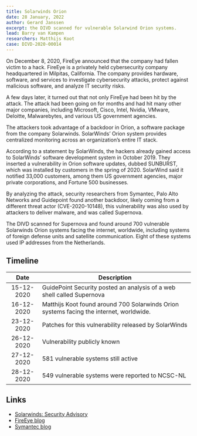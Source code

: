 ```yaml
---
title: Solarwinds Orion 
date: 28 January, 2022
author: Gerard Janssen
excerpt: the DIVD scanned for vulnerable Solarwind Orion systems.
lead: Barry van Kampen
researchers: Matthijs Koot
case: DIVD-2020-00014
---
```



On December 8, 2020, FireEye announced that the company had fallen victim to a hack. FireEye is a privately held cybersecurity company headquartered in Milpitas, California. The company provides hardware, software, and services to investigate cybersecurity attacks, protect against malicious software, and analyze IT security risks. 

A few days later, it turned out that not only FireEye had been hit by the attack. The attack had been going on for months and had hit many other major companies, including Microsoft, Cisco, Intel, Nvidia, VMware, Deloitte, Malwarebytes, and various US government agencies. 

The attackers took advantage of a backdoor in Orion, a software package from the company Solarwinds. SolarWinds’ Orion system provides centralized monitoring across an organization’s entire IT stack. 

According to a statement by SolarWinds, the hackers already gained access to SolarWinds’ software development system in October 2019. They inserted a vulnerability in Orion software updates, dubbed SUNBURST, which was installed by customers in the spring of 2020. SolarWind said it notified 33,000 customers, among them US government agencies, major private corporations, and Fortune 500 businesses. 

By analyzing the attack, security researchers from Symantec, Palo Alto Networks and Guidepoint found another backdoor, likely coming from a different threat actor (CVE-2020-10148), this vulnerability was also used by attackers to deliver malware, and was called Supernova.

The DIVD scanned for Supernova and found around 700 vulnerable Solarwinds Orion systems facing the internet, worldwide, including systems of foreign defense units and satellite communication. Eight of these systems used IP addresses from the Netherlands.

## Timeline

| Date | Description |
|:-----:|-------------|
|15-12-2020| GuidePoint Security posted an analysis of a web shell called Supernova |
|16-12-2020| Matthijs Koot found around 700 Solarwinds Orion systems facing the internet, worldwide.  |
|23-12-2020| Patches for this vulnerability released by SolarWinds |
|26-12-2020| Vulnerability publicly known |
|27-12-2020| 581 vulnerable systems still active |
|28-12-2020| 549 vulnerable systems were reported to NCSC-NL |

## Links

- [Solarwinds: Security Advisory](https://www.solarwinds.com/sa-overview/securityadvisory)
- [FireEye blog](https://www.fireeye.com/blog/products-and-services/2020/12/fireeye-shares-details-of-recent-cyber-attack-actions-to-protect-community.html)
- [Symantec blog](https://symantec-enterprise-blogs.security.com/blogs/threat-intelligence/sunburst-supply-chain-attack-solarwinds)

